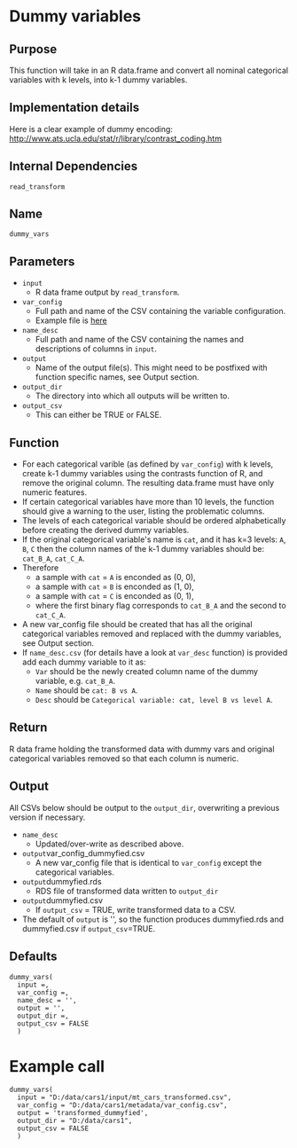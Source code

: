 # Dummy variables

## Purpose
This function will take in an R data.frame and convert all nominal categorical variables with k levels, into k-1 dummy variables. 

## Implementation details
Here is a clear example of dummy encoding:
http://www.ats.ucla.edu/stat/r/library/contrast_coding.htm

## Internal Dependencies
`read_transform`

## Name
`dummy_vars`

## Parameters
* `input`
  * R data frame output by `read_transform`.
* `var_config`
  * Full path and name of the CSV containing the variable configuration.
  * Example file is [here](../example_metadata_files/var_config.csv)
* `name_desc`
  * Full path and name of the CSV containing the names and descriptions of columns in `input`.
* `output`
  * Name of the output file(s). This might need to be postfixed with function specific names, see Output section.
* `output_dir`
  * The directory into which all outputs will be written to.
* `output_csv`
  * This can either be TRUE or FALSE.

## Function
* For each categorical varible (as defined by `var_config`) with k levels, create k-1 dummy variables using the contrasts function of R, and remove the original column. The resulting data.frame must have only numeric features.
* If certain categorical variables have more than 10 levels, the function should give a warning to the user, listing the problematic columns.
* The levels of each categorical variable should be ordered alphabetically before creating the derived dummy variables.
* If the original categorical variable's name is `cat`, and it has k=3 levels: `A`, `B`, `C` then the column names of the k-1 dummy variables should be: `cat_B_A`, `cat_C_A`. 
* Therefore 
  * a sample with `cat` = `A` is enconded as (0, 0),
  * a sample with `cat` = `B` is enconded as (1, 0),
  * a sample with `cat` = `C` is enconded as (0, 1),
  * where the first binary flag corresponds to `cat_B_A` and the second to `cat_C_A`.
* A new var_config file should be created that has all the original categorical variables removed and replaced with the dummy variables, see Output section.
* If `name_desc.csv` (for details have a look at `var_desc` function) is provided add each dummy variable to it as:
  * `Var` should be the newly created column name of the dummy variable, e.g. `cat_B_A`.
  * `Name` should be `cat: B vs A`.
  * `Desc` should be `Categorical variable: cat, level B vs level A`.

## Return
R data frame holding the transformed data with dummy vars and original categorical variables removed so that each column is numeric.

## Output
All CSVs below should be output to the `output_dir`, overwriting a previous version if necessary.
* `name_desc`
  * Updated/over-write as described above.
* `output`var_config_dummyfied.csv
  * A new var_config file that is identical to `var_config` except the categorical variables.
* `output`dummyfied.rds
  * RDS file of transformed data written to `output_dir`
* `output`dummyfied.csv
  * If `output_csv` = TRUE, write transformed data to a CSV.
* The default of `output` is '', so the function produces dummyfied.rds and dummyfied.csv if `output_csv`=TRUE.

## Defaults
```
dummy_vars(
  input =,
  var_config =,
  name_desc = '',
  output = '',
  output_dir =,
  output_csv = FALSE
  )  
```

# Example call
```
dummy_vars(
  input = "D:/data/cars1/input/mt_cars_transformed.csv",
  var_config = "D:/data/cars1/metadata/var_config.csv",
  output = 'transformed_dummyfied',
  output_dir = "D:/data/cars1",
  output_csv = FALSE
  )
```
